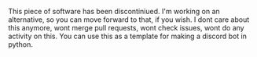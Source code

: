 This piece of software has been discontiniued. I'm working on an alternative, so you can move forward to that, if you wish.
I dont care about this anymore, wont merge pull requests, wont check issues, wont do any activity on this.
You can use this as a template for making a discord bot in python. 
